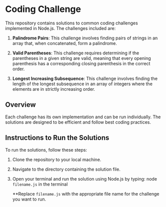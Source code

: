 # Coding Challenge

This repository contains solutions to common coding challenges implemented in Node.js. The challenges included are:

1. **Palindrome Pairs**: This challenge involves finding pairs of strings in an array that, when concatenated, form a palindrome.

2. **Valid Parentheses**: This challenge requires determining if the parentheses in a given string are valid, meaning that every opening parenthesis has a corresponding closing parenthesis in the correct order.

3. **Longest Increasing Subsequence**: This challenge involves finding the length of the longest subsequence in an array of integers where the elements are in strictly increasing order.

## Overview

Each challenge has its own implementation and can be run individually. The solutions are designed to be efficient and follow best coding practices.

## Instructions to Run the Solutions

To run the solutions, follow these steps:

1. Clone the repository to your local machine.
2. Navigate to the directory containing the solution file.
3. Open your terminal and run the solution using Node.js by typing: node `filename.js` in the terminal
    
    **Replace `filename.js` with the appropriate file name for the challenge you want to run.

